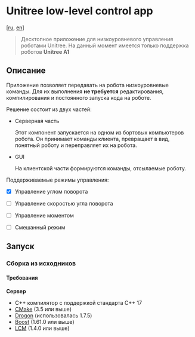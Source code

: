 # Unitree low-level control app
[[ru](./README_ru.md), [en](./README.md)]

> Десктопное приложение для низкоуровневого управления роботами Unitree. На данный момент имеется только поддержка роботов **Unitree A1**

## Описание
Приложение позволяет передавать на робота низкоуровневые команды. Для их выполнения **не требуется** редактирования, компилирования и постоянного запуска кода на роботе.

Решение состоит из двух частей:

*   Серверная часть

    Этот компонент запускается на одном из бортовых компьютеров робота. Он принимает команды клиента, превращает в вид, понятный роботу и переправляет их на робота.

*   GUI

    На клиентской части формируются команды, отсылаемые роботу.

Поддерживаемые режимы управления:

- [x] Управление углом поворота
- [ ] Управление скоростью угла поворота
- [ ] Управление моментом 
- [ ] Смешанный режим


## Запуск

### Сборка из исходников

#### Требования

**Сервер**

*   С++ компилятор с поддержкой стандарта С++ 17
*   [CMake](https://cmake.org/install) (3.5 или выше)
*   [Drogon](https://drogon.docsforge.com/master/installation) (использовалась 1.7.5)
*   [Boost](https://www.boost.org/doc/libs/1_79_0/more/getting_started/unix-variants.html) (1.61.0 или выше)
*   [LCM](https://lcm-proj.github.io/build_instructions.html) (1.4.0 или выше)

